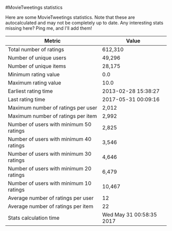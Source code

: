 #MovieTweetings statistics

Here are some MovieTweetings statistics. Note that these are autocalculated and may not be completely up to date. Any interesting stats missing here? Ping me, and I'll add them!

Metric | Value
--- | ---
Total number of ratings                 | 612,310
Number of unique users                  | 49,296
Number of unique items                  | 28,175
Minimum rating value                    | 0.0
Maximum rating value                    | 10.0
Earliest rating time                    | 2013-02-28 15:38:27
Last rating time                        | 2017-05-31 00:09:16
Maximum number of ratings per user      | 2,012
Maximum number of ratings per item      | 2,992
Number of users with minimum 50 ratings | 2,825
Number of users with minimum 40 ratings | 3,546
Number of users with minimum 30 ratings | 4,646
Number of users with minimum 20 ratings | 6,479
Number of users with minimum 10 ratings | 10,467
Average number of ratings per user      | 12
Average number of ratings per item      | 22
Stats calculation time                  | Wed May 31 00:58:35 2017

